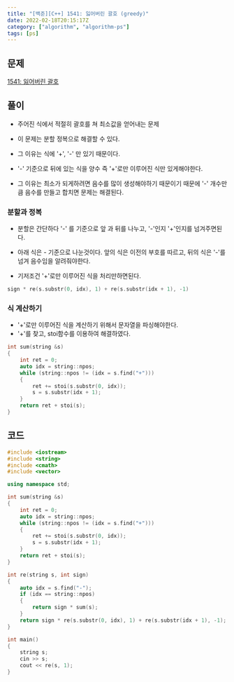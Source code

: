 ```yaml
---
title: "[백준][C++] 1541: 잃어버린 괄호 (greedy)"
date: 2022-02-18T20:15:17Z
category: ["algorithm", "algorithm-ps"]
tags: [ps]
---
```


## **문제**

[1541: 잃어버린 괄호](https://www.acmicpc.net/problem/1541)

## **풀이**

- 주어진 식에서 적절히 괄호를 쳐 최소값을 얻어내는 문제

- 이 문제는 분할 정복으로 해결할 수 있다.

- 그 이유는 식에 '+', '-' 만 있기 때문이다.

- '-' 기준으로 뒤에 있는 식을 양수 즉 '+'로만 이루어진 식만 있게해야한다.

- 그 이유는 최소가 되게하려면 음수를 많이 생성해야하기 때문이기 때문에 '-' 개수만큼 음수를 만들고 합치면 문제는 해결된다.

### **분할과 정복**

- 분할은 간단하다 '-' 를 기준으로 앞 과 뒤를 나누고, '-'인지 '+'인지를 넘겨주면된다.

- 아래 식은 - 기준으로 나눈것이다. 앞의 식은 이전의 부호를 따르고, 뒤의 식은 '-'를 넘겨 음수임을 알려줘야한다.

- 기저조건 '+'로만 이루어진 식을 처리만하면된다.

```cpp
sign * re(s.substr(0, idx), 1) + re(s.substr(idx + 1), -1)
```

### **식 계산하기**

- '+'로만 이루어진 식을 계산하기 위해서 문자열을 파싱해야한다.
- '+'를 찾고, stoi함수를 이용하여 해결하였다.

```cpp
int sum(string &s)
{
    int ret = 0;
    auto idx = string::npos;
    while (string::npos != (idx = s.find("+")))
    {
        ret += stoi(s.substr(0, idx));
        s = s.substr(idx + 1);
    }
    return ret + stoi(s);
}
```

## **코드**

```cpp
#include <iostream>
#include <string>
#include <cmath>
#include <vector>

using namespace std;

int sum(string &s)
{
    int ret = 0;
    auto idx = string::npos;
    while (string::npos != (idx = s.find("+")))
    {
        ret += stoi(s.substr(0, idx));
        s = s.substr(idx + 1);
    }
    return ret + stoi(s);
}

int re(string s, int sign)
{
    auto idx = s.find("-");
    if (idx == string::npos)
    {
        return sign * sum(s);
    }
    return sign * re(s.substr(0, idx), 1) + re(s.substr(idx + 1), -1);
}

int main()
{
    string s;
    cin >> s;
    cout << re(s, 1);
}
```
